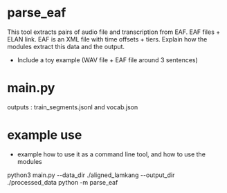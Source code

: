 # parse_eaf
This tool extracts pairs of audio file and transcription from EAF. EAF files + ELAN link. EAF is an XML file with time offsets + tiers. Explain how the modules extract this data and the output. 
- Include a toy example (WAV file + EAF file around 3 sentences)


# main.py

outputs : train_segments.jsonl and vocab.json


# example use

- example how to use it as a command line tool, and how to use the modules

python3 main.py --data_dir ./aligned_lamkang --output_dir ./processed_data
python -m parse_eaf
